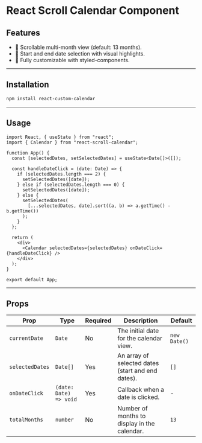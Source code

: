 # React Scroll Calendar Component

## Features

- 📅 Scrollable multi-month view (default: 13 months).
- 📍 Start and end date selection with visual highlights.
- 🎨 Fully customizable with styled-components.

---

## Installation

```bash
npm install react-custom-calendar
```

---

## Usage

```tsx
import React, { useState } from "react";
import { Calendar } from "react-scroll-calendar";

function App() {
  const [selectedDates, setSelectedDates] = useState<Date[]>([]);

  const handleDateClick = (date: Date) => {
    if (selectedDates.length === 2) {
      setSelectedDates([date]);
    } else if (selectedDates.length === 0) {
      setSelectedDates([date]);
    } else {
      setSelectedDates(
        [...selectedDates, date].sort((a, b) => a.getTime() - b.getTime())
      );
    }
  };

  return (
    <div>
      <Calendar selectedDates={selectedDates} onDateClick={handleDateClick} />
    </div>
  );
}

export default App;
```

---

## Props

| **Prop**        | **Type**               | **Required** | **Description**                                   | **Default**  |
| --------------- | ---------------------- | ------------ | ------------------------------------------------- | ------------ |
| `currentDate`   | `Date`                 | No           | The initial date for the calendar view.           | `new Date()` |
| `selectedDates` | `Date[]`               | Yes          | An array of selected dates (start and end dates). | `[]`         |
| `onDateClick`   | `(date: Date) => void` | Yes          | Callback when a date is clicked.                  | -            |
| `totalMonths`   | `number`               | No           | Number of months to display in the calendar.      | `13`         |
